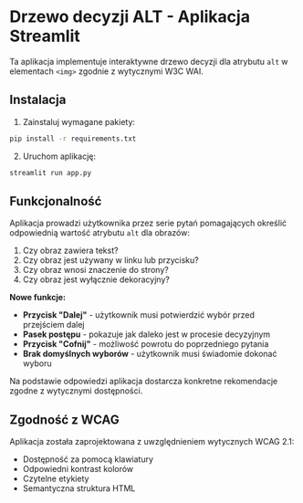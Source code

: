 # Drzewo decyzji ALT - Aplikacja Streamlit

Ta aplikacja implementuje interaktywne drzewo decyzji dla atrybutu `alt` w elementach `<img>` zgodnie z wytycznymi W3C WAI.

## Instalacja

1. Zainstaluj wymagane pakiety:

```bash
pip install -r requirements.txt
```

2. Uruchom aplikację:

```bash
streamlit run app.py
```

## Funkcjonalność

Aplikacja prowadzi użytkownika przez serie pytań pomagających określić odpowiednią wartość atrybutu `alt` dla obrazów:

1. Czy obraz zawiera tekst?
2. Czy obraz jest używany w linku lub przycisku?
3. Czy obraz wnosi znaczenie do strony?
4. Czy obraz jest wyłącznie dekoracyjny?

**Nowe funkcje:**
- **Przycisk "Dalej"** - użytkownik musi potwierdzić wybór przed przejściem dalej
- **Pasek postępu** - pokazuje jak daleko jest w procesie decyzyjnym
- **Przycisk "Cofnij"** - możliwość powrotu do poprzedniego pytania
- **Brak domyślnych wyborów** - użytkownik musi świadomie dokonać wyboru

Na podstawie odpowiedzi aplikacja dostarcza konkretne rekomendacje zgodne z wytycznymi dostępności.

## Zgodność z WCAG

Aplikacja została zaprojektowana z uwzględnieniem wytycznych WCAG 2.1:

- Dostępność za pomocą klawiatury
- Odpowiedni kontrast kolorów
- Czytelne etykiety
- Semantyczna struktura HTML
